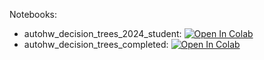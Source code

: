 Notebooks:

* autohw_decision_trees_2024_student: [![Open In Colab](https://colab.research.google.com/assets/colab-badge.svg)](https://colab.research.google.com/github/TemaBlag/Yandex_SDA/blob/main/ML_part1/lab4_trees/autohw_decision_trees_2024_student.ipynb)
* autohw_decision_trees_completed: [![Open In Colab](https://colab.research.google.com/assets/colab-badge.svg)](https://colab.research.google.com/github/TemaBlag/Yandex_SDA/blob/main/ML_part1/lab4_trees/autohw_decision_trees_completed.ipynb)
